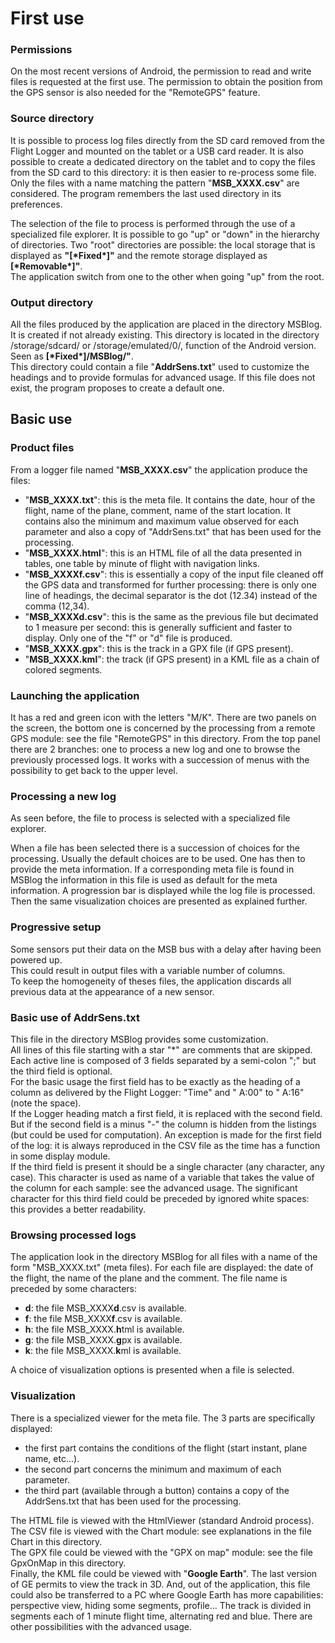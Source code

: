# First use
### Permissions
On the most recent versions of Android, the permission to read and write
files is requested at the first use. The permission to obtain the
position from the GPS sensor is also needed for the "RemoteGPS" feature.

### Source directory
It is possible to process log files directly from the SD card
removed from the Flight Logger and mounted on the tablet or a
USB card reader.
It is also possible to create a dedicated directory on the tablet
and to copy the files from the SD card to this directory:
it is then easier to re-process some file.
Only the files with a name matching the pattern
"**MSB\_XXXX.csv**" are considered.
The program remembers the last used directory in its preferences.

The selection of the file to process is performed through the
use of a specialized file explorer. It is possible to go "up"
or "down" in the hierarchy of directories. Two "root" directories
are possible: the local storage that is displayed as **"[\*Fixed\*]"** and
the remote storage displayed as **[\*Removable\*]"**.   
The application switch from one to the other when going "up" from
the root.

### Output directory
All the files produced by the application are placed in
the directory MSBlog. It is created if
not already existing. This directory is located
in the directory /storage/sdcard/ or /storage/emulated/0/,
function of the Android version. Seen as **[\*Fixed\*]/MSBlog/"**.  
This directory could contain a file "**AddrSens.txt**"
used to customize the headings and to provide formulas
for advanced usage. If this file does not exist,
the program proposes to create a default one.

## Basic use

### Product files
From a logger file named "**MSB\_XXXX.csv**" the application
produce the files:

* "**MSB\_XXXX.txt**": this is the meta file. It contains the date,
       hour of the flight, name of the plane, comment, name
       of the start location.
       It contains also the minimum and maximum value observed
       for each parameter and also a copy of "AddrSens.txt"
       that has been used for the processing.
* "**MSB\_XXXX.html**": this is an HTML file of all the data presented
       in tables, one table by minute of flight with navigation
       links.
* "**MSB\_XXXXf.csv**": this is essentially a copy of the input
       file cleaned off the GPS data and transformed for further
       processing: there is only one line of headings, the
       decimal separator is the dot (12.34) instead of the
       comma (12,34).
* "**MSB\_XXXXd.csv**": this is the same as the previous file but decimated
       to 1 measure per second: this is generally sufficient and
       faster to display. Only one of the "f" or "d" file is produced.
* "**MSB\_XXXX.gpx**": this is the track in a GPX file (if GPS present).
* "**MSB\_XXXX.kml**": the track (if GPS present) in a KML file as a chain
       of colored segments.

### Launching the application
It has a red and green icon with the letters "M/K".
There are two panels on the screen, the bottom one is
concerned by the processing from a remote GPS module:
see the file "RemoteGPS" in this directory.
From the top panel there are 2 branches: one to process a new log
and one to browse the previously processed logs.
It works with a succession of menus with the possibility to get
back to the upper level.

### Processing a new log
As seen before, the file to process is selected with a specialized
file explorer.

When a file has been selected there is a succession of choices
for the processing. Usually the default choices are to be used.
One has then to provide the meta information. If a corresponding
meta file is found in MSBlog the information in this
file is used as default for the meta information.
A progression bar is displayed while the log file is processed.
Then the same visualization choices are presented as explained further.

### Progressive setup
Some sensors put their data on the MSB bus with a
delay after having been powered up.  
This could result in output files with a variable number
of columns.  
To keep the homogeneity of theses files,
the application discards all previous data at the appearance
of a new sensor.

### Basic use of AddrSens.txt
This file in the directory MSBlog provides some customization.  
All lines of this file starting with a star "\*" are comments that
are skipped.  
Each active line is composed of 3 fields separated by a semi-colon ";"
but the third field is optional.  
For the basic usage the first field has to be exactly as the heading of
a column as delivered by the Flight Logger: "Time" and " A:00" to " A:16"
(note the space).  
If the Logger heading match a first field, it is replaced
with the second field. But if the second field is a minus "-" the column
is hidden from the listings (but could be used for computation).
An exception is made for the first field of the log: it is always reproduced
in the CSV file as the time has a function in some display module.  
If the third field is present it should be a single character (any character,
any case). This character is used as name of a variable that takes the
value of the column for each sample: see the advanced usage.
The significant character for this third field could be preceded
by ignored white spaces: this provides a better readability.


### Browsing processed logs
The application look in the directory MSBlog for all files with
a name of the form "MSB\_XXXX.txt" (meta files). 
For each file are displayed: the date of the flight, the name of
the plane and the comment. The file name is preceded by some
characters:

+ **d**: the file MSB\_XXXX**d**.csv is available.
+ **f**: the file MSB\_XXXX**f**.csv is available.
+ **h**: the file MSB\_XXXX.**h**tml is available.
+ **g**: the file MSB\_XXXX.**g**px is available.
+ **k**: the file MSB\_XXXX.**k**ml is available.

A choice of visualization options is presented when a file is selected.

### Visualization

There is a specialized viewer for the meta file.
The 3 parts are specifically displayed:

+ the first part contains the conditions of the 
 flight (start instant, plane name, etc...).
+ the second part concerns the minimum and maximum of each parameter.
+ the third part (available through a button) contains a copy of
 the AddrSens.txt that has been used for the processing.

The HTML file is viewed with the HtmlViewer (standard Android process).  
The CSV file is viewed with the Chart module: see explanations in the
file Chart in this directory.  
The GPX file could be viewed with the "GPX on map" module: see the
file GpxOnMap in this directory.  
Finally, the KML file could be viewed with "**Google Earth**". 
The last version of GE permits to view the track in 3D.
And, out of the application, this file could also be transferred to
a PC where Google Earth has more capabilities: perspective view,
hiding some segments, profile...
The track is divided in segments each of 1 minute flight time,
alternating red and blue. There are other possibilities with
the advanced usage.


